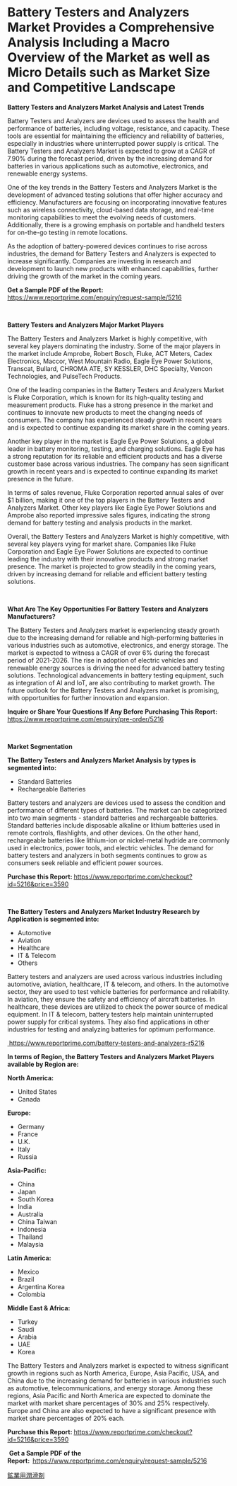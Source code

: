 <p><h1>Battery Testers and Analyzers Market Provides a Comprehensive Analysis Including a Macro Overview of the Market as well as Micro Details such as Market Size and Competitive Landscape</h1></p><p><strong>Battery Testers and Analyzers Market Analysis and Latest Trends</strong></p>
<p><p>Battery Testers and Analyzers are devices used to assess the health and performance of batteries, including voltage, resistance, and capacity. These tools are essential for maintaining the efficiency and reliability of batteries, especially in industries where uninterrupted power supply is critical. The Battery Testers and Analyzers Market is expected to grow at a CAGR of 7.90% during the forecast period, driven by the increasing demand for batteries in various applications such as automotive, electronics, and renewable energy systems. </p><p>One of the key trends in the Battery Testers and Analyzers Market is the development of advanced testing solutions that offer higher accuracy and efficiency. Manufacturers are focusing on incorporating innovative features such as wireless connectivity, cloud-based data storage, and real-time monitoring capabilities to meet the evolving needs of customers. Additionally, there is a growing emphasis on portable and handheld testers for on-the-go testing in remote locations. </p><p>As the adoption of battery-powered devices continues to rise across industries, the demand for Battery Testers and Analyzers is expected to increase significantly. Companies are investing in research and development to launch new products with enhanced capabilities, further driving the growth of the market in the coming years.</p></p>
<p><strong>Get a Sample PDF of the Report:&nbsp;</strong> <a href="https://www.reportprime.com/enquiry/request-sample/5216">https://www.reportprime.com/enquiry/request-sample/5216</a></p>
<p>&nbsp;</p>
<p><strong>Battery Testers and Analyzers Major Market Players</strong></p>
<p><p>The Battery Testers and Analyzers Market is highly competitive, with several key players dominating the industry. Some of the major players in the market include Amprobe, Robert Bosch, Fluke, ACT Meters, Cadex Electronics, Maccor, West Mountain Radio, Eagle Eye Power Solutions, Transcat, Bullard, CHROMA ATE, SY KESSLER, DHC Specialty, Vencon Technologies, and PulseTech Products.</p><p>One of the leading companies in the Battery Testers and Analyzers Market is Fluke Corporation, which is known for its high-quality testing and measurement products. Fluke has a strong presence in the market and continues to innovate new products to meet the changing needs of consumers. The company has experienced steady growth in recent years and is expected to continue expanding its market share in the coming years.</p><p>Another key player in the market is Eagle Eye Power Solutions, a global leader in battery monitoring, testing, and charging solutions. Eagle Eye has a strong reputation for its reliable and efficient products and has a diverse customer base across various industries. The company has seen significant growth in recent years and is expected to continue expanding its market presence in the future.</p><p>In terms of sales revenue, Fluke Corporation reported annual sales of over $1 billion, making it one of the top players in the Battery Testers and Analyzers Market. Other key players like Eagle Eye Power Solutions and Amprobe also reported impressive sales figures, indicating the strong demand for battery testing and analysis products in the market.</p><p>Overall, the Battery Testers and Analyzers Market is highly competitive, with several key players vying for market share. Companies like Fluke Corporation and Eagle Eye Power Solutions are expected to continue leading the industry with their innovative products and strong market presence. The market is projected to grow steadily in the coming years, driven by increasing demand for reliable and efficient battery testing solutions.</p></p>
<p>&nbsp;</p>
<p><strong>What Are The Key Opportunities For Battery Testers and Analyzers Manufacturers?</strong></p>
<p><p>The Battery Testers and Analyzers market is experiencing steady growth due to the increasing demand for reliable and high-performing batteries in various industries such as automotive, electronics, and energy storage. The market is expected to witness a CAGR of over 6% during the forecast period of 2021-2026. The rise in adoption of electric vehicles and renewable energy sources is driving the need for advanced battery testing solutions. Technological advancements in battery testing equipment, such as integration of AI and IoT, are also contributing to market growth. The future outlook for the Battery Testers and Analyzers market is promising, with opportunities for further innovation and expansion.</p></p>
<p><strong>Inquire or Share Your Questions If Any Before Purchasing This Report:</strong> <a href="https://www.reportprime.com/enquiry/pre-order/5216">https://www.reportprime.com/enquiry/pre-order/5216</a></p>
<p>&nbsp;</p>
<p><strong>Market Segmentation</strong></p>
<p><strong>The Battery Testers and Analyzers Market Analysis by types is segmented into:</strong></p>
<p><ul><li>Standard Batteries</li><li>Rechargeable Batteries</li></ul></p>
<p><p>Battery testers and analyzers are devices used to assess the condition and performance of different types of batteries. The market can be categorized into two main segments - standard batteries and rechargeable batteries. Standard batteries include disposable alkaline or lithium batteries used in remote controls, flashlights, and other devices. On the other hand, rechargeable batteries like lithium-ion or nickel-metal hydride are commonly used in electronics, power tools, and electric vehicles. The demand for battery testers and analyzers in both segments continues to grow as consumers seek reliable and efficient power sources.</p></p>
<p><strong>Purchase this Report:&nbsp;</strong><a href="https://www.reportprime.com/checkout?id=5216&price=3590">https://www.reportprime.com/checkout?id=5216&price=3590</a></p>
<p>&nbsp;</p>
<p><strong>The Battery Testers and Analyzers Market Industry Research by Application is segmented into:</strong></p>
<p><ul><li>Automotive</li><li>Aviation</li><li>Healthcare</li><li>IT & Telecom</li><li>Others</li></ul></p>
<p><p>Battery testers and analyzers are used across various industries including automotive, aviation, healthcare, IT & telecom, and others. In the automotive sector, they are used to test vehicle batteries for performance and reliability. In aviation, they ensure the safety and efficiency of aircraft batteries. In healthcare, these devices are utilized to check the power source of medical equipment. In IT & telecom, battery testers help maintain uninterrupted power supply for critical systems. They also find applications in other industries for testing and analyzing batteries for optimum performance.</p></p>
<p><a href="https://www.reportprime.com/battery-testers-and-analyzers-r5216">&nbsp;https://www.reportprime.com/battery-testers-and-analyzers-r5216</a></p>
<p><strong>In terms of Region, the Battery Testers and Analyzers Market Players available by Region are:</strong></p>
<p>
    <p> <strong> North America: </strong>
        <ul>
            <li>United States</li>
            <li>Canada</li>
        </ul>
        </p> 
    <p> <strong> Europe: </strong>
        <ul>
            <li>Germany</li>
            <li>France</li>
            <li>U.K.</li>
            <li>Italy</li>
            <li>Russia</li>
        </ul>
        </p> 
    <p> <strong> Asia-Pacific: </strong>
        <ul>
            <li>China</li>
            <li>Japan</li>
            <li>South Korea</li>
            <li>India</li>
            <li>Australia</li>
            <li>China Taiwan</li>
            <li>Indonesia</li>
            <li>Thailand</li>
            <li>Malaysia</li>
        </ul>
        </p> 
    <p> <strong> Latin America: </strong>
        <ul>
            <li>Mexico</li>
            <li>Brazil</li>
            <li>Argentina Korea</li>
            <li>Colombia</li>
        </ul>
        </p> 
    <p> <strong> Middle East & Africa: </strong>
        <ul>
            <li>Turkey</li>
            <li>Saudi</li>
            <li>Arabia</li>
            <li>UAE</li>
            <li>Korea</li>
        </ul>
    </p>
    </p>
<p><p>The Battery Testers and Analyzers market is expected to witness significant growth in regions such as North America, Europe, Asia Pacific, USA, and China due to the increasing demand for batteries in various industries such as automotive, telecommunications, and energy storage. Among these regions, Asia Pacific and North America are expected to dominate the market with market share percentages of 30% and 25% respectively. Europe and China are also expected to have a significant presence with market share percentages of 20% each.</p></p>
<p><strong>Purchase this Report: </strong><a href="https://www.reportprime.com/checkout?id=5216&price=3590">https://www.reportprime.com/checkout?id=5216&price=3590</a></p>
<p>&nbsp;<strong>Get a Sample PDF of the Report:&nbsp;&nbsp;</strong><a href="https://www.reportprime.com/enquiry/request-sample/5216">https://www.reportprime.com/enquiry/request-sample/5216</a></p>
<p><strong></strong></p>
<p><p><a href="https://medium.com/@randallrunte2023/%E6%8E%A1%E6%8E%98%E7%94%A8%E6%BD%A4%E6%BB%91%E6%B2%B9%E5%B8%82%E5%A0%B4%E8%AA%BF%E6%9F%BB%E3%81%8A%E3%82%88%E3%81%B3%E7%94%A3%E6%A5%AD%E9%80%B2%E5%8C%96-2031%E5%B9%B4%E3%81%BE%E3%81%A7%E3%81%AE%E4%BA%88%E6%B8%AC-af08f169ed6d">鉱業用潤滑剤</a></p></p>